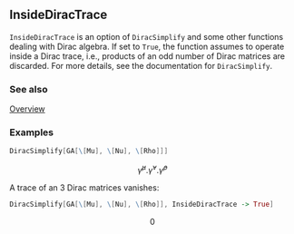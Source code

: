 ## InsideDiracTrace

`InsideDiracTrace` is an option of `DiracSimplify` and some other functions dealing with Dirac algebra. If set to `True`, the function assumes to operate inside a Dirac trace, i.e., products of an odd number of Dirac matrices are discarded. For more details, see the documentation for `DiracSimplify`.

### See also

[Overview](Extra/FeynCalc.md)

### Examples

```mathematica
DiracSimplify[GA[\[Mu], \[Nu], \[Rho]]]
```

$$\bar{\gamma }^{\mu }.\bar{\gamma }^{\nu }.\bar{\gamma }^{\rho }$$

A trace of an 3 Dirac matrices vanishes:

```mathematica
DiracSimplify[GA[\[Mu], \[Nu], \[Rho]], InsideDiracTrace -> True]
```

$$0$$